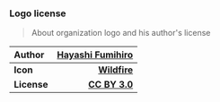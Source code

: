 ### Logo license
> About organization logo and his author's license

Author | [Hayashi Fumihiro](http://www.thenounproject.com/skeleton55)
:------------- | -------------:
**Icon** | [**Wildfire**](http://thenounproject.com/term/wildfire/77729/)
**License** | [**CC BY 3.0**](http://creativecommons.org/licenses/by/3.0/us/)
